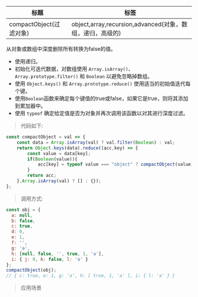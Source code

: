 |  标题   | 标签  |
|  ----  | ----  |
| compactObject(过滤对象) | object,array,recursion,advanced(对象，数组，递归，高级的) |

从对象或数组中深度删除所有转换为false的值。

* 使用递归。
* 初始化可迭代数据，对数组使用 `Array.isArray()`、`Array.prototype.filter()` 和 `Boolean` 以避免忽略掉数组。
* 使用 `Object.keys()` 和 `Array.prototype.reduce()` 使用适当的初始值迭代每个键。
* 使用`Boolean`函数来确定每个键值的true或false，如果它是true，则将其添加到累加器中。
* 使用 `typeof` 确定给定值是否为对象并再次调用该函数以对其进行深度过滤。

> 代码如下:

```js
const compactObject = val => {
    const data = Array.isArray(val) ? val.filter(Boolean) : val;
    return Object.keys(data).reduce((acc,key) => {
        const value = data[key];
        if(Boolean(value)){
            acc[key] = typeof value === "object" ? compactObject(value) : value;
        }
        return acc;
    },Array.isArray(val) ? [] : {});
};
```

> 调用方式:

```js
const obj = {
  a: null,
  b: false,
  c: true,
  d: 0,
  e: 1,
  f: '',
  g: 'a',
  h: [null, false, '', true, 1, 'a'],
  i: { j: 0, k: false, l: 'a' }
};
compactObject(obj);
// { c: true, e: 1, g: 'a', h: [ true, 1, 'a' ], i: { l: 'a' } }
```

> 应用场景